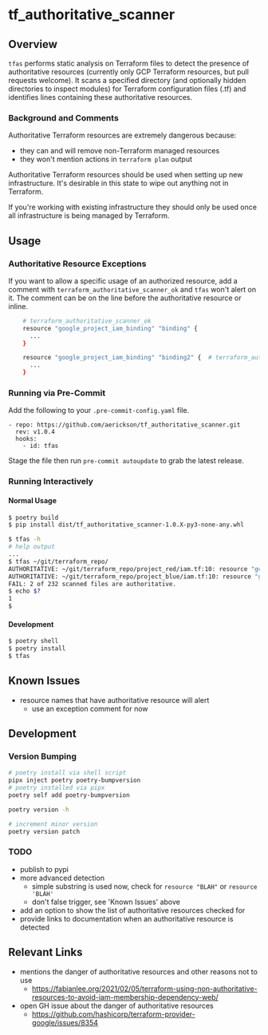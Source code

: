 # tf_authoritative_scanner

## Overview

`tfas` performs static analysis on Terraform files to detect the presence of authoritative resources (currently only GCP Terraform resources, but pull requests welcome). It scans a specified directory (and optionally hidden directories to inspect modules) for Terraform configuration files (.tf) and identifies lines containing these authoritative resources.

### Background and Comments

Authoritative Terraform resources are extremely dangerous because:
- they can and will remove non-Terraform managed resources
- they won't mention actions in `terraform plan` output

Authoritative Terraform resources should be used when setting up new infrastructure. It's desirable in this state to wipe out anything not in Terraform.

If you're working with existing infrastructure they should only be used once all infrastructure is being managed by Terraform.



## Usage

### Authoritative Resource Exceptions

If you want to allow a specific usage of an authorized resource, add a comment with `terraform_authoritative_scanner_ok` and `tfas` won't alert on it. The comment can be on the line before the authoritative resource or inline.

```bash
    # terraform_authoritative_scanner_ok
    resource "google_project_iam_binding" "binding" {
      ...
    }

    resource "google_project_iam_binding" "binding2" {  # terraform_authoritative_scanner_ok
      ...
    }
```

### Running via Pre-Commit

Add the following to your `.pre-commit-config.yaml` file.

```
- repo: https://github.com/aerickson/tf_authoritative_scanner.git
  rev: v1.0.4
  hooks:
    - id: tfas
```

Stage the file then run `pre-commit autoupdate` to grab the latest release.

### Running Interactively

#### Normal Usage

```bash
$ poetry build
$ pip install dist/tf_authoritative_scanner-1.0.X-py3-none-any.whl

$ tfas -h
# help output
...
$ tfas ~/git/terraform_repo/
AUTHORITATIVE: ~/git/terraform_repo/project_red/iam.tf:10: resource "google_project_iam_binding" "compute_admin" {
AUTHORITATIVE: ~/git/terraform_repo/project_blue/iam.tf:10: resource "google_project_iam_binding" "compute_admin" {
FAIL: 2 of 232 scanned files are authoritative.
$ echo $?
1
$
```

#### Development

```bash
$ poetry shell
$ poetry install
$ tfas
```

## Known Issues

- resource names that have authoritative resource will alert
  - use an exception comment for now

## Development

### Version Bumping

```bash
# poetry install via shell script
pipx inject poetry poetry-bumpversion
# poetry installed via pipx
poetry self add poetry-bumpversion

poetry version -h

# increment minor version
poetry version patch
```

### TODO

- publish to pypi
- more advanced detection
  - simple substring is used now, check for `resource "BLAH"` or `resource 'BLAH'`
  - don't false trigger, see 'Known Issues' above
- add an option to show the list of authoritative resources checked for
- provide links to documentation when an authoritative resource is detected

## Relevant Links

- mentions the danger of authoritative resources and other reasons not to use
  - https://fabianlee.org/2021/02/05/terraform-using-non-authoritative-resources-to-avoid-iam-membership-dependency-web/
- open GH issue about the danger of authoritative resources
  - https://github.com/hashicorp/terraform-provider-google/issues/8354
